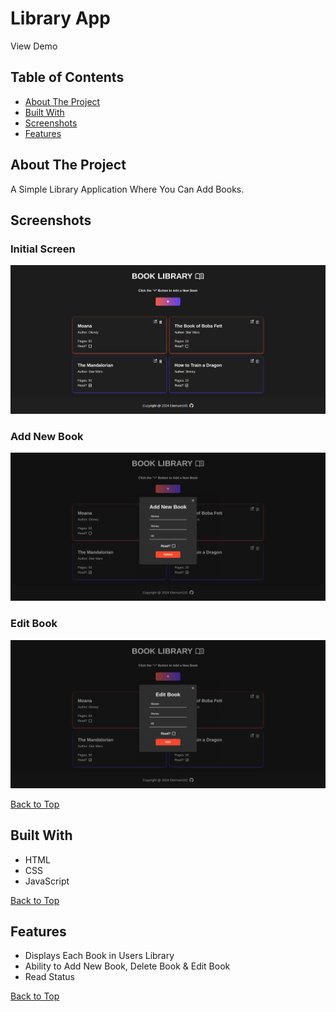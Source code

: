 # Library App

View Demo

## Table of Contents
- [About The Project](#about-the-project)
- [Built With](#built-with)
- [Screenshots](#screenshots)
- [Features](#features)

## About The Project
A Simple Library Application Where You Can Add Books.

## Screenshots

### Initial Screen
![](screenshots/initial-screen-library.png)

### Add New Book
![](screenshots/add-book-library.png)

### Edit Book
![](screenshots/edit-book-library.png)

[Back to Top](#library-app)

## Built With
- HTML
- CSS
- JavaScript

[Back to Top](#library-app)

## Features

- Displays Each Book in Users Library
- Ability to Add New Book, Delete Book & Edit Book
- Read Status

[Back to Top](#library-app)
